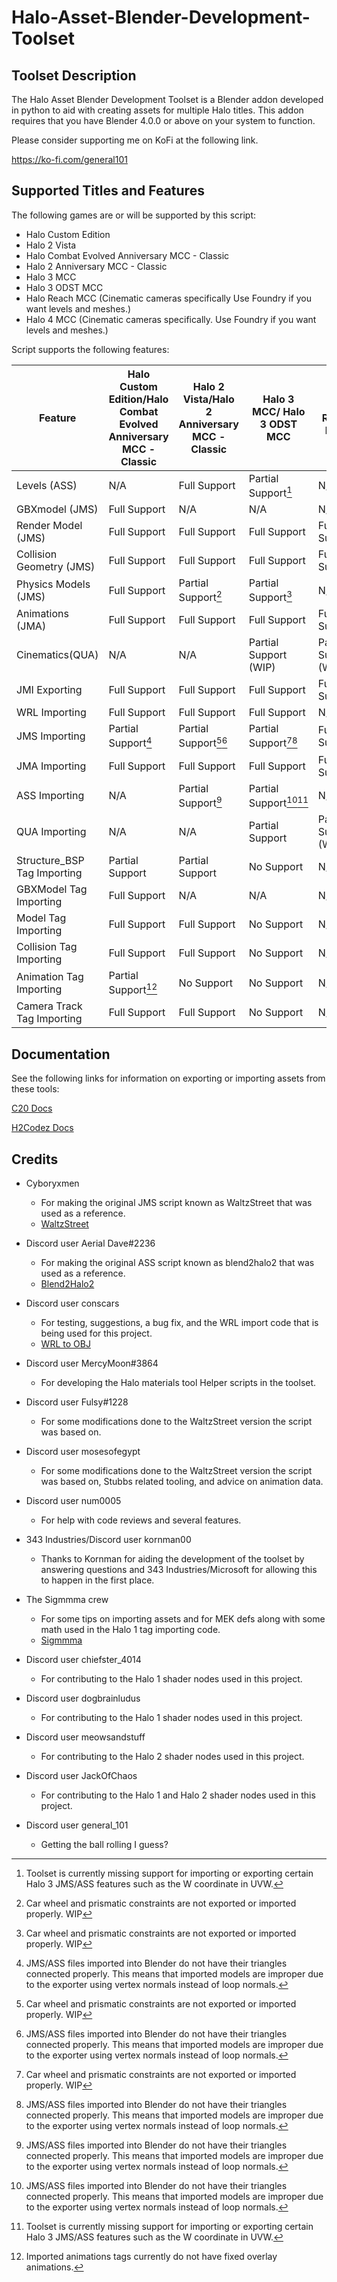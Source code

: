 # Halo-Asset-Blender-Development-Toolset

## Toolset Description
The Halo Asset Blender Development Toolset is a Blender addon developed in python to aid with creating assets for multiple Halo titles. This addon requires that you have Blender 4.0.0 or above on your system to function.

Please consider supporting me on KoFi at the following link.

https://ko-fi.com/general101

## Supported Titles and Features
The following games are or will be supported by this script:

 * Halo Custom Edition
 * Halo 2 Vista
 * Halo Combat Evolved Anniversary MCC - Classic
 * Halo 2 Anniversary MCC - Classic
 * Halo 3 MCC
 * Halo 3 ODST MCC
 * Halo Reach MCC (Cinematic cameras specifically Use Foundry if you want levels and meshes.)
 * Halo 4 MCC (Cinematic cameras specifically. Use Foundry if you want levels and meshes.)

Script supports the following features:

Feature                     | Halo Custom Edition/Halo Combat Evolved Anniversary MCC - Classic | Halo 2 Vista/Halo 2 Anniversary MCC - Classic  | Halo 3 MCC/ Halo 3 ODST MCC     | Halo Reach MCC         | Halo 4 MCC
--------------------------- | ----------------------------------------------------------------- | ---------------------------------------------- | ------------------------------- | ---------------------- | ----------------------
Levels (ASS)                | N/A                                                               | Full Support                                   | Partial Support[^1]             | N/A                    | N/A
GBXmodel (JMS)              | Full Support                                                      | N/A                                            | N/A                             | N/A                    | N/A
Render Model (JMS)          | Full Support                                                      | Full Support                                   | Full Support                    | Full Support           | N/A
Collision Geometry (JMS)    | Full Support                                                      | Full Support                                   | Full Support                    | Full Support           | N/A
Physics Models (JMS)        | Full Support                                                      | Partial Support[^2]                            | Partial Support[^2]             | N/A                    | N/A
Animations (JMA)            | Full Support                                                      | Full Support                                   | Full Support                    | Full Support           | N/A
Cinematics(QUA)             | N/A                                                               | N/A                                            | Partial Support (WIP)           | Partial Support (WIP)  | Partial Support (WIP)
JMI Exporting               | Full Support                                                      | Full Support                                   | Full Support                    | Full Support           | N/A
WRL Importing               | Full Support                                                      | Full Support                                   | Full Support                    | N/A                    | N/A
JMS Importing               | Partial Support[^3]                                               | Partial Support[^2][^3]                        | Partial Support[^2][^3]         | Full Support           | N/A
JMA Importing               | Full Support                                                      | Full Support                                   | Full Support                    | Full Support           | N/A
ASS Importing               | N/A                                                               | Partial Support[^3]                            | Partial Support[^3][^1]         | N/A                    | N/A
QUA Importing               | N/A                                                               | N/A                                            | Partial Support                 | Partial Support (WIP)  | Partial Support (WIP)
Structure_BSP Tag Importing | Partial Support                                                   | Partial Support                                | No Support                      | N/A                    | N/A
GBXModel Tag Importing      | Full Support                                                      | N/A                                            | N/A                             | N/A                    | N/A
Model Tag Importing         | Full Support                                                      | Full Support                                   | No Support                      | N/A                    | N/A
Collision Tag Importing     | Full Support                                                      | Full Support                                   | No Support                      | N/A                    | N/A
Animation Tag Importing     | Partial Support[^4]                                               | No Support                                     | No Support                      | N/A                    | N/A
Camera Track Tag Importing  | Full Support                                                      | Full Support                                   | No Support                      | N/A                    | N/A

[^1]: Toolset is currently missing support for importing or exporting certain Halo 3 JMS/ASS features such as the W coordinate in UVW.
[^2]: Car wheel and prismatic constraints are not exported or imported properly. WIP
[^3]: JMS/ASS files imported into Blender do not have their triangles connected properly. This means that imported models are improper due to the exporter using vertex normals instead of loop normals.
[^4]: Imported animations tags currently do not have fixed overlay animations.

## Documentation
See the following links for information on exporting or importing assets from these tools:

[C20 Docs](https://c20.reclaimers.net/)

[H2Codez Docs](https://num0005.github.io/h2codez_docs/w/home.html)

## Credits

 * Cyboryxmen
   * For making the original JMS script known as WaltzStreet that was used as a reference.
   * [WaltzStreet](http://forum.halomaps.org/index.cfm?page=topic&topicID=42486)

 * Discord user Aerial Dave#2236
   * For making the original ASS script known as blend2halo2 that was used as a reference.
   * [Blend2Halo2](http://forum.halomaps.org/index.cfm?page=topic&topicID=48139)

 * Discord user conscars
   * For testing, suggestions, a bug fix, and the WRL import code that is being used for this project.
   * [WRL to OBJ](https://github.com/csauve/mek/blob/wrl-to-obj-colors/tools_misc/wrl_to_obj.py)

 * Discord user MercyMoon#3864
   * For developing the Halo materials tool Helper scripts in the toolset.

 * Discord user Fulsy#1228
   * For some modifications done to the WaltzStreet version the script was based on.

 * Discord user mosesofegypt
   * For some modifications done to the WaltzStreet version the script was based on, Stubbs related tooling, and advice on animation data.

 * Discord user num0005
   * For help with code reviews and several features.

 * 343 Industries/Discord user kornman00
   * Thanks to Kornman for aiding the development of the toolset by answering questions and 343 Industries/Microsoft for allowing this to happen in the first place.

 * The Sigmmma crew
   * For some tips on importing assets and for MEK defs along with some math used in the Halo 1 tag importing code.
   * [Sigmmma](https://github.com/Sigmmma)

 * Discord user chiefster_4014
   * For contributing to the Halo 1 shader nodes used in this project.

 * Discord user dogbrainludus
   * For contributing to the Halo 1 shader nodes used in this project.
   
 * Discord user meowsandstuff
   * For contributing to the Halo 2 shader nodes used in this project.

 * Discord user JackOfChaos
   * For contributing to the Halo 1 and Halo 2 shader nodes used in this project.

 * Discord user general_101
   * Getting the ball rolling I guess?